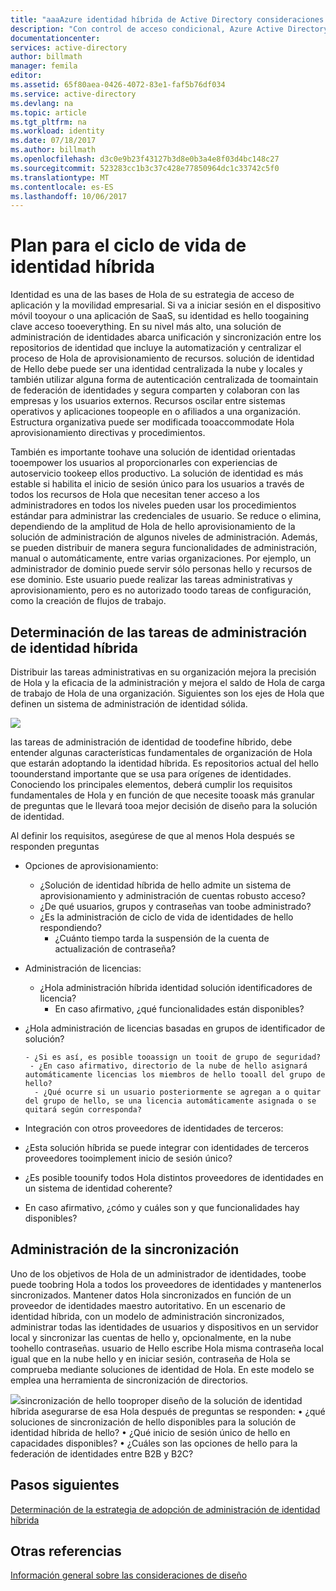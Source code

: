 ```yaml
---
title: "aaaAzure identidad híbrida de Active Directory consideraciones de diseño: determinación de las tareas de administración de identidades híbridas | Documentos de Microsoft"
description: "Con control de acceso condicional, Azure Active Directory comprueba las condiciones específicas de Hola que elegir al autenticar usuario hello y antes de permitir el acceso toohello aplicación. Una vez que se cumplen estas condiciones, usuario de hello es autenticado y acceso toohello aplicación permitida."
documentationcenter: 
services: active-directory
author: billmath
manager: femila
editor: 
ms.assetid: 65f80aea-0426-4072-83e1-faf5b76df034
ms.service: active-directory
ms.devlang: na
ms.topic: article
ms.tgt_pltfrm: na
ms.workload: identity
ms.date: 07/18/2017
ms.author: billmath
ms.openlocfilehash: d3c0e9b23f43127b3d8e0b3a4e8f03d4bc148c27
ms.sourcegitcommit: 523283cc1b3c37c428e77850964dc1c33742c5f0
ms.translationtype: MT
ms.contentlocale: es-ES
ms.lasthandoff: 10/06/2017
---
```

# <a name="plan-for-hybrid-identity-lifecycle"></a>Plan para el ciclo de vida de identidad híbrida
Identidad es una de las bases de Hola de su estrategia de acceso de aplicación y la movilidad empresarial. Si va a iniciar sesión en el dispositivo móvil tooyour o una aplicación de SaaS, su identidad es hello toogaining clave acceso tooeverything. En su nivel más alto, una solución de administración de identidades abarca unificación y sincronización entre los repositorios de identidad que incluye la automatización y centralizar el proceso de Hola de aprovisionamiento de recursos. solución de identidad de Hello debe puede ser una identidad centralizada la nube y locales y también utilizar alguna forma de autenticación centralizada de toomaintain de federación de identidades y segura comparten y colaboran con las empresas y los usuarios externos. Recursos oscilar entre sistemas operativos y aplicaciones toopeople en o afiliados a una organización. Estructura organizativa puede ser modificada tooaccommodate Hola aprovisionamiento directivas y procedimientos.

También es importante toohave una solución de identidad orientadas tooempower los usuarios al proporcionarles con experiencias de autoservicio tookeep ellos productivo. La solución de identidad es más estable si habilita el inicio de sesión único para los usuarios a través de todos los recursos de Hola que necesitan tener acceso a los administradores en todos los niveles pueden usar los procedimientos estándar para administrar las credenciales de usuario. Se reduce o elimina, dependiendo de la amplitud de Hola de hello aprovisionamiento de la solución de administración de algunos niveles de administración. Además, se pueden distribuir de manera segura funcionalidades de administración, manual o automáticamente, entre varias organizaciones. Por ejemplo, un administrador de dominio puede servir sólo personas hello y recursos de ese dominio. Este usuario puede realizar las tareas administrativas y aprovisionamiento, pero es no autorizado toodo tareas de configuración, como la creación de flujos de trabajo.

## <a name="determine-hybrid-identity-management-tasks"></a>Determinación de las tareas de administración de identidad híbrida
Distribuir las tareas administrativas en su organización mejora la precisión de Hola y la eficacia de la administración y mejora el saldo de Hola de carga de trabajo de Hola de una organización. Siguientes son los ejes de Hola que definen un sistema de administración de identidad sólida.

 ![](./media/hybrid-id-design-considerations/Identity_management_considerations.png)

las tareas de administración de identidad de toodefine híbrido, debe entender algunas características fundamentales de organización de Hola que estarán adoptando la identidad híbrida. Es repositorios actual del hello toounderstand importante que se usa para orígenes de identidades. Conociendo los principales elementos, deberá cumplir los requisitos fundamentales de Hola y en función de que necesite tooask más granular de preguntas que le llevará tooa mejor decisión de diseño para la solución de identidad.  

Al definir los requisitos, asegúrese de que al menos Hola después se responden preguntas

* Opciones de aprovisionamiento: 
  
  * ¿Solución de identidad híbrida de hello admite un sistema de aprovisionamiento y administración de cuentas robusto acceso?
  * ¿De qué usuarios, grupos y contraseñas van toobe administrado?
  * ¿Es la administración de ciclo de vida de identidades de hello respondiendo? 
    * ¿Cuánto tiempo tarda la suspensión de la cuenta de actualización de contraseña?
* Administración de licencias: 
  
  * ¿Hola administración híbrida identidad solución identificadores de licencia?
    * En caso afirmativo, ¿qué  funcionalidades están disponibles?
* ¿Hola administración de licencias basadas en grupos de identificador de solución? 
  
      - ¿Si es así, es posible tooassign un tooit de grupo de seguridad? 
       - ¿En caso afirmativo, directorio de la nube de hello asignará automáticamente licencias los miembros de hello tooall del grupo de hello? 
        - ¿Qué ocurre si un usuario posteriormente se agregan a o quitar del grupo de hello, se una licencia automáticamente asignada o se quitará según corresponda? 
* Integración con otros proveedores de identidades de terceros:
* ¿Esta solución híbrida se puede integrar con identidades de terceros proveedores tooimplement inicio de sesión único?
* ¿Es posible toounify todos Hola distintos proveedores de identidades en un sistema de identidad coherente?
* En caso afirmativo, ¿cómo y cuáles son y que funcionalidades hay disponibles?

## <a name="synchronization-management"></a>Administración de la sincronización
Uno de los objetivos de Hola de un administrador de identidades, toobe puede toobring Hola a todos los proveedores de identidades y mantenerlos sincronizados. Mantener datos Hola sincronizados en función de un proveedor de identidades maestro autoritativo. En un escenario de identidad híbrida, con un modelo de administración sincronizados, administrar todas las identidades de usuarios y dispositivos en un servidor local y sincronizar las cuentas de hello y, opcionalmente, en la nube toohello contraseñas. usuario de Hello escribe Hola misma contraseña local igual que en la nube hello y en iniciar sesión, contraseña de Hola se comprueba mediante soluciones de identidad de Hola. En este modelo se emplea una herramienta de sincronización de directorios.

![](./media/hybrid-id-design-considerations/Directory_synchronization.png)sincronización de hello tooproper diseño de la solución de identidad híbrida asegurarse de esa Hola después de preguntas se responden: • ¿qué soluciones de sincronización de hello disponibles para la solución de identidad híbrida de hello?
• ¿Qué inicio de sesión único de hello en capacidades disponibles?
• ¿Cuáles son las opciones de hello para la federación de identidades entre B2B y B2C?

## <a name="next-steps"></a>Pasos siguientes
[Determinación de la estrategia de adopción de administración de identidad híbrida](active-directory-hybrid-identity-design-considerations-lifecycle-adoption-strategy.md)

## <a name="see-also"></a>Otras referencias
[Información general sobre las consideraciones de diseño](active-directory-hybrid-identity-design-considerations-overview.md)

